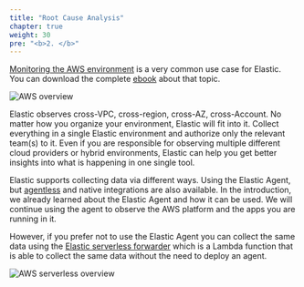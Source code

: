 ```yaml
---
title: "Root Cause Analysis"
chapter: true
weight: 30
pre: "<b>2. </b>"
---
```


[Monitoring the AWS environment](https://www.elastic.co/observability/aws-monitoring) is a very common use case for Elastic. You can download the complete [ebook](https://www.elastic.co/aws/the-elastic-observability-guide-for-aws) about that topic.

![AWS overview](/images/aws-overview.png)

Elastic observes cross-VPC, cross-region, cross-AZ, cross-Account. No matter how you organize your environment, Elastic will fit into it. Collect everything in a single Elastic environment and authorize only the relevant team(s) to it. Even if you are responsible for observing multiple different cloud providers or hybrid environments, Elastic can help you get better insights into what is happening in one single tool.

Elastic supports collecting data via different ways. Using the Elastic Agent, but [agentless](https://serverlessrepo.aws.amazon.com/applications/eu-central-1/267093732750/elastic-serverless-forwarder) and native integrations are also available. In the introduction, we already learned about the Elastic Agent and how it can be used. We will continue using the agent to observe the AWS platform and the apps you are running in it.

However, if you prefer not to use the Elastic Agent you can collect the same data using the [Elastic serverless forwarder](https://serverlessrepo.aws.amazon.com/applications/eu-central-1/267093732750/elastic-serverless-forwarder) which is a Lambda function that is able to collect the same data without the need to deploy an agent.

![AWS serverless overview](/images/aws-serverless-overview.png)

